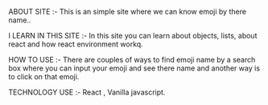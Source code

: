 ABOUT SITE :- This is an simple site where we can know emoji by there name..

I LEARN IN THIS SITE :- In this site you can learn about objects, lists, about react and how react environment workq.

HOW TO USE :- There are couples of ways to find emoji name by a search box where you can input your emoji and see there name and another way is to click on that emoji.

TECHNOLOGY USE :-  React , Vanilla javascript.
